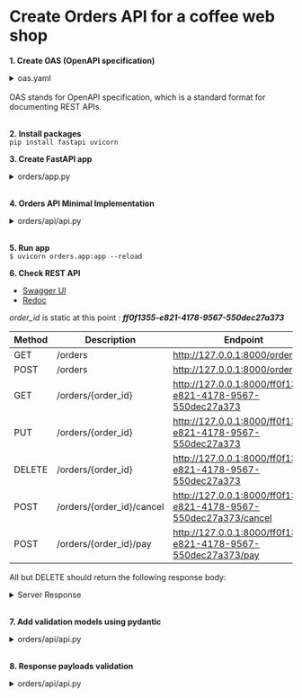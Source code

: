 


# Create Orders API for a coffee web shop



**1. Create OAS (OpenAPI specification)**

<details><summary>oas.yaml</summary>

```yaml
OrderItemSchema:
type: object
required:
    - product
    - size
properties:
    product:
    type: string
    size:
    type: string
    enum:
        - small
        - medium
        - big
    quantity:
    type: integer
    default: 1
    minimum: 1
```
</details>
</br>
OAS stands for OpenAPI specification, which is a standard format for documenting
REST APIs.
</br>
</br>

**2. Install packages** \
```pip install fastapi uvicorn```


**3. Create FastAPI app**
<details>
<summary>orders/app.py</summary>

```python
from datetime import datetime
from uuid import UUID
from starlette.responses import Response
from starlette import status
from orders.app import app

order = {
    'id': 'ff0f1355-e821-4178-9567-550dec27a373',
    'status': "delivered",
    'created': datetime.utcnow(),
    'order': [
        {
            'product': 'cappuccino',
            'size': 'medium',
            'quantity': 1
        }
    ]
}
```
</details>
</br>

**4. Orders API Minimal Implementation** 
<details>
<summary>orders/api/api.py</summary>

```python
from datetime import datetime
from uuid import UUID
from starlette.responses import Response
from starlette import status
from orders.app import app
from http import HTTPStatus

# Static order for testing purpose
order = {
    'id': 'ff0f1355-e821-4178-9567-550dec27a373',
    'status': "delivered",
    'created': datetime.utcnow(),
    'order': [
        {
            'product': 'cappuccino',
            'size': 'medium',
            'quantity': 1
        }
    ]
}

@app.get('/orders')
def get_orders():
    return {'orders': [order]}

@app.post('/orders', status_code=status.HTTP_201_CREATED)
def create_order():
    return order

@app.get('/orders/{order_id}')
def get_order(order_id: UUID):
    return order

@app.put('/orders/{order_id}')
def update_order(order_id: UUID):
    return order

@app.delete('/orders/{order_id}', status_code=status.HTTP_204_NO_CONTENT)
def delete_order(order_id: UUID):
    return Response(status_code=HTTPStatus.NO_CONTENT.value)

@app.post('/orders/{order_id}/cancel')
def cancel_order(order_id: UUID):    
    return order

@app.post('/orders/{order_id}/pay')
def pay_order(order_id: UUID):
    return order
```
</details>
</br>

**5. Run app** \
```$ uvicorn orders.app:app --reload```

**6. Check REST API**
+ [Swagger UI](http://127.0.0.1:8000/docs)
+ [Redoc](http://127.0.0.1:8000/redoc)

*order_id* is static at this point : ***ff0f1355-e821-4178-9567-550dec27a373***

Method | Description               | Endpoint
-------| ------------------------- | ----------
GET    | /orders                   | http://127.0.0.1:8000/orders
POST   | /orders                   | http://127.0.0.1:8000/orders
GET    | /orders/{order_id}        | http://127.0.0.1:8000/ff0f1355-e821-4178-9567-550dec27a373
PUT    | /orders/{order_id}        | http://127.0.0.1:8000/ff0f1355-e821-4178-9567-550dec27a373
DELETE | /orders/{order_id}        | http://127.0.0.1:8000/ff0f1355-e821-4178-9567-550dec27a373
POST   | /orders/{order_id}/cancel | http://127.0.0.1:8000/ff0f1355-e821-4178-9567-550dec27a373/cancel
POST   | /orders/{order_id}/pay    | http://127.0.0.1:8000/ff0f1355-e821-4178-9567-550dec27a373/pay


All but DELETE should return the following response body:

<details><summary>Server Response</summary>

```json
{
  "orders": [
    {
      "id": "ff0f1355-e821-4178-9567-550dec27a373",
      "status": "delivered",
      "created": "2023-10-23T09:34:18.722191",
      "order": [
        {
          "product": "cappuccino",
          "size": "medium",
          "quantity": 1
        }
      ]
    }
  ]
}
```
</details>
</br>

**7. Add validation models using pydantic**
<details><summary>orders/api/api.py</summary>

```python
from orders.api.schemas import CreateOrderSchema

@app.post('/orders', status_code=status.HTTP_201_CREATED)
def create_order(order_details: CreateOrderSchema):
    return order

@app.put('/orders/{order_id}')
def update_order(order_id: UUID, order_details: CreateOrderSchema):
    return order
```
</details>
</br>

**8. Response payloads validation**
<details><summary>orders/api/api.py</summary>

```python
from orders.api.schemas import (
GetOrderSchema,
CreateOrderSchema,
GetOrdersSchema,
)

@app.get('/orders', response_model=GetOrdersSchema)
def get_orders():
    return [order]

@app.post('/orders', status_code=status.HTTP_201_CREATED, response_model=GetOrderSchema,)
def create_order(order_details: CreateOrderSchema):
    return order
```
</details>